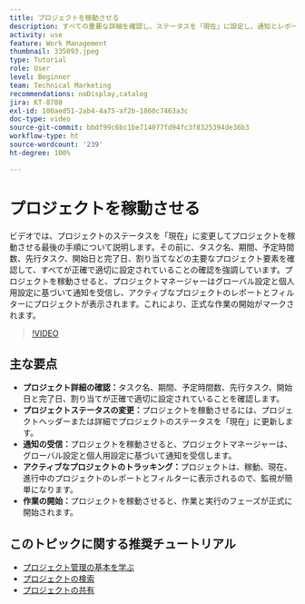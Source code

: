 ```yaml
---
title: プロジェクトを稼動させる
description: すべての重要な詳細を確認し、ステータスを「現在」に設定し、通知とレポートを有効にして正式に作業を開始することで、プロジェクトのローンチを準備します。
activity: use
feature: Work Management
thumbnail: 335093.jpeg
type: Tutorial
role: User
level: Beginner
team: Technical Marketing
recommendations: noDisplay,catalog
jira: KT-8780
exl-id: 100aed51-2ab4-4a75-af2b-1860c7463a3c
doc-type: video
source-git-commit: bbdf99c6bc1be714077fd94fc3f8325394de36b3
workflow-type: ht
source-wordcount: '239'
ht-degree: 100%

---
```


# プロジェクトを稼動させる

ビデオでは、プロジェクトのステータスを「現在」に変更してプロジェクトを稼動させる最後の手順について説明します。その前に、タスク名、期間、予定時間数、先行タスク、開始日と完了日、割り当てなどの主要なプロジェクト要素を確認して、すべてが正確で適切に設定されていることの確認を強調しています。プロジェクトを稼動させると、プロジェクトマネージャーはグローバル設定と個人用設定に基づいて通知を受信し、アクティブなプロジェクトのレポートとフィルターにプロジェクトが表示されます。これにより、正式な作業の開始がマークされます。

>[!VIDEO](https://video.tv.adobe.com/v/335093/?quality=12&learn=on&enablevpops=1)

## 主な要点

* **プロジェクト詳細の確認：**&#x200B;タスク名、期間、予定時間数、先行タスク、開始日と完了日、割り当てが正確で適切に設定されていることを確認します。
* **プロジェクトステータスの変更：**&#x200B;プロジェクトを稼動させるには、プロジェクトヘッダーまたは詳細でプロジェクトのステータスを「現在」に更新します。
* **通知の受信：**&#x200B;プロジェクトを稼動させると、プロジェクトマネージャーは、グローバル設定と個人用設定に基づいて通知を受信します。
* **アクティブなプロジェクトのトラッキング：**&#x200B;プロジェクトは、稼動、現在、進行中のプロジェクトのレポートとフィルターに表示されるので、監視が簡単になります。
* **作業の開始：**&#x200B;プロジェクトを稼動させると、作業と実行のフェーズが正式に開始されます。



## このトピックに関する推奨チュートリアル

* [プロジェクト管理の基本を学ぶ](/help/manage-work/projects/getting-started-manage-a-project.md)
* [プロジェクトの検索](/help/manage-work/projects/find-projects.md)
* [プロジェクトの共有](/help/manage-work/projects/share-a-project.md)
